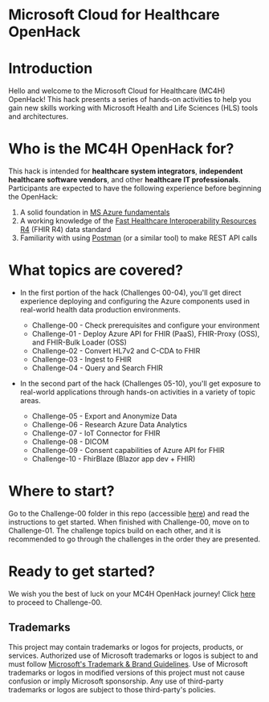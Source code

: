 # Microsoft Cloud for Healthcare OpenHack

# Introduction
Hello and welcome to the Microsoft Cloud for Healthcare (MC4H) OpenHack! This hack presents a series of hands-on activities to help you gain new skills working with Microsoft Health and Life Sciences (HLS) tools and architectures. 

# Who is the MC4H OpenHack for?
This hack is intended for **healthcare system integrators**, **independent healthcare software vendors**, and other **healthcare IT professionals**. Participants are expected to have the following experience before beginning the OpenHack:

1. A solid foundation in [MS Azure fundamentals](https://docs.microsoft.com/en-us/learn/paths/az-900-describe-cloud-concepts/)
2. A working knowledge of the [Fast Healthcare Interoperability Resources R4](https://hl7.org/fhir/R4/) (FHIR R4) data standard
3. Familiarity with using [Postman](https://www.postman.com/api-platform/api-testing/) (or a similar tool) to make REST API calls

# What topics are covered?

+ In the first portion of the hack (Challenges 00-04), you'll get direct experience deploying and configuring the Azure components used in real-world health data production environments.  

    + Challenge-00 - Check prerequisites and configure your environment
    + Challenge-01 - Deploy Azure API for FHIR (PaaS), FHIR-Proxy (OSS), and FHIR-Bulk Loader (OSS)
    + Challenge-02 - Convert HL7v2 and C-CDA to FHIR
    + Challenge-03 - Ingest to FHIR
    + Challenge-04 - Query and Search FHIR
    
+ In the second part of the hack (Challenges 05-10), you'll get exposure to real-world applications through hands-on activities in a variety of topic areas.

    + Challenge-05 - Export and Anonymize Data
    + Challenge-06 - Research Azure Data Analytics
    + Challenge-07 - IoT Connector for FHIR
    + Challenge-08 - DICOM
    + Challenge-09 - Consent capabilities of Azure API for FHIR
    + Challenge-10 - FhirBlaze (Blazor app dev + FHIR)

# Where to start?

Go to the Challenge-00 folder in this repo (accessible [here](./Challenge-00)) and read the instructions to get started. When finished with Challenge-00, move on to Challenge-01. The challenge topics build on each other, and it is recommended to go through the challenges in the order they are presented. 

# Ready to get started?  

We wish you the best of luck on your MC4H OpenHack journey! Click [here](./Challenge-00) to proceed to Challenge-00.

## Trademarks

This project may contain trademarks or logos for projects, products, or services. Authorized use of Microsoft 
trademarks or logos is subject to and must follow 
[Microsoft's Trademark & Brand Guidelines](https://www.microsoft.com/en-us/legal/intellectualproperty/trademarks/usage/general).
Use of Microsoft trademarks or logos in modified versions of this project must not cause confusion or imply Microsoft sponsorship.
Any use of third-party trademarks or logos are subject to those third-party's policies.
